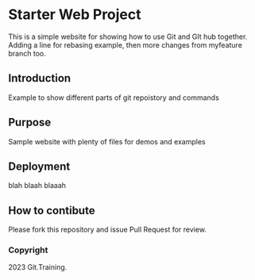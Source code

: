 # Starter Web Project

This is a simple website for showing how to use Git and GIt hub
together. Adding a line for rebasing example, then more changes from myfeature branch too.

## Introduction

Example to show different parts of git repoistory and commands

## Purpose

Sample website with plenty of files for demos and examples

## Deployment

blah blaah blaaah

## How to contibute

Please fork this repository and issue Pull Request for review.

### Copyright

2023 Git.Training.
